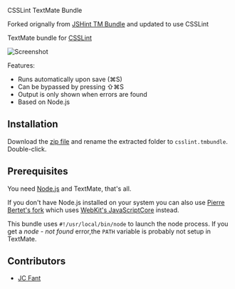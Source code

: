 CSSLint TextMate Bundle

Forked orignally from [JSHint TM Bundle](https://github.com/fgnass/jshint.tmbundle) and updated to use CSSLint

TextMate bundle for [CSSLint](http://csslint.net/)

![Screenshot](https://github.com/downloads/fgnass/fgnass.github.com/jslint.png)

Features:

* Runs automatically upon save (⌘S)
* Can be bypassed by pressing ⇧⌘S
* Output is only shown when errors are found
* Based on Node.js

## Installation

Download the [zip file](http://github.com/jcfant/csslint.tmbundle/zipball/master) and rename the
extracted folder to `csslint.tmbundle`. Double-click.

## Prerequisites

You need [Node.js](http://nodejs.org/) and TextMate, that's all.

If you don't have Node.js installed on your system you can also use [Pierre Bertet's fork](https://github.com/bpierre/jshint.tmbundle) which uses [WebKit's JavaScriptCore](http://trac.webkit.org/wiki/JSC) instead.

This bundle uses `#!/usr/local/bin/node` to launch the node process. If you get a *node - not found* error,the `PATH` variable is probably not setup in TextMate.

## Contributors

* [JC Fant](http://www.scriptble.com)
